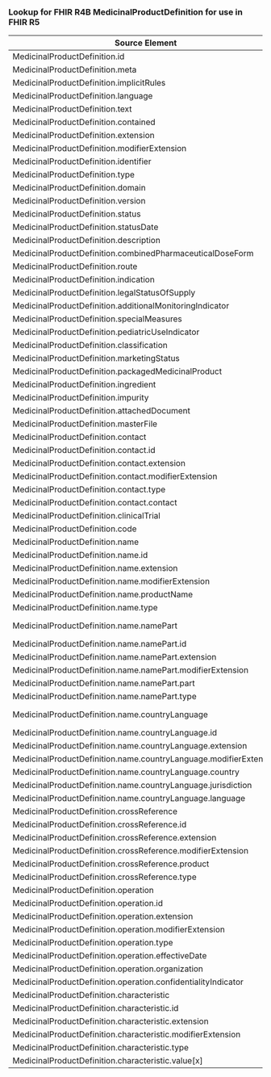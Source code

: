 ### Lookup for FHIR R4B MedicinalProductDefinition for use in FHIR R5

| Source Element | Usage | Target |
| -------------- | ----- | ------ |
| MedicinalProductDefinition.id | UseElementSameName | MedicinalProductDefinition.id |
| MedicinalProductDefinition.meta | UseElementSameName | MedicinalProductDefinition.meta |
| MedicinalProductDefinition.implicitRules | UseElementSameName | MedicinalProductDefinition.implicitRules |
| MedicinalProductDefinition.language | UseElementSameName | MedicinalProductDefinition.language |
| MedicinalProductDefinition.text | UseElementSameName | MedicinalProductDefinition.text |
| MedicinalProductDefinition.contained | UseElementSameName | MedicinalProductDefinition.contained |
| MedicinalProductDefinition.extension | UseElementSameName | MedicinalProductDefinition.extension |
| MedicinalProductDefinition.modifierExtension | UseElementSameName | MedicinalProductDefinition.modifierExtension |
| MedicinalProductDefinition.identifier | UseElementSameName | MedicinalProductDefinition.identifier |
| MedicinalProductDefinition.type | UseElementSameName | MedicinalProductDefinition.type |
| MedicinalProductDefinition.domain | UseElementSameName | MedicinalProductDefinition.domain |
| MedicinalProductDefinition.version | UseElementSameName | MedicinalProductDefinition.version |
| MedicinalProductDefinition.status | UseElementSameName | MedicinalProductDefinition.status |
| MedicinalProductDefinition.statusDate | UseElementSameName | MedicinalProductDefinition.statusDate |
| MedicinalProductDefinition.description | UseElementSameName | MedicinalProductDefinition.description |
| MedicinalProductDefinition.combinedPharmaceuticalDoseForm | UseElementSameName | MedicinalProductDefinition.combinedPharmaceuticalDoseForm |
| MedicinalProductDefinition.route | UseElementSameName | MedicinalProductDefinition.route |
| MedicinalProductDefinition.indication | UseElementSameName | MedicinalProductDefinition.indication |
| MedicinalProductDefinition.legalStatusOfSupply | UseElementSameName | MedicinalProductDefinition.legalStatusOfSupply |
| MedicinalProductDefinition.additionalMonitoringIndicator | UseElementSameName | MedicinalProductDefinition.additionalMonitoringIndicator |
| MedicinalProductDefinition.specialMeasures | UseElementSameName | MedicinalProductDefinition.specialMeasures |
| MedicinalProductDefinition.pediatricUseIndicator | UseElementSameName | MedicinalProductDefinition.pediatricUseIndicator |
| MedicinalProductDefinition.classification | UseElementSameName | MedicinalProductDefinition.classification |
| MedicinalProductDefinition.marketingStatus | UseElementSameName | MedicinalProductDefinition.marketingStatus |
| MedicinalProductDefinition.packagedMedicinalProduct | UseElementSameName | MedicinalProductDefinition.packagedMedicinalProduct |
| MedicinalProductDefinition.ingredient | UseElementSameName | MedicinalProductDefinition.ingredient |
| MedicinalProductDefinition.impurity | UseElementSameName | MedicinalProductDefinition.impurity |
| MedicinalProductDefinition.attachedDocument | UseElementSameName | MedicinalProductDefinition.attachedDocument |
| MedicinalProductDefinition.masterFile | UseElementSameName | MedicinalProductDefinition.masterFile |
| MedicinalProductDefinition.contact | UseElementSameName | MedicinalProductDefinition.contact |
| MedicinalProductDefinition.contact.id | UseElementSameName | MedicinalProductDefinition.contact.id |
| MedicinalProductDefinition.contact.extension | UseElementSameName | MedicinalProductDefinition.contact.extension |
| MedicinalProductDefinition.contact.modifierExtension | UseElementSameName | MedicinalProductDefinition.contact.modifierExtension |
| MedicinalProductDefinition.contact.type | UseElementSameName | MedicinalProductDefinition.contact.type |
| MedicinalProductDefinition.contact.contact | UseElementSameName | MedicinalProductDefinition.contact.contact |
| MedicinalProductDefinition.clinicalTrial | UseElementSameName | MedicinalProductDefinition.clinicalTrial |
| MedicinalProductDefinition.code | UseElementSameName | MedicinalProductDefinition.code |
| MedicinalProductDefinition.name | UseElementSameName | MedicinalProductDefinition.name |
| MedicinalProductDefinition.name.id | UseElementSameName | MedicinalProductDefinition.name.id |
| MedicinalProductDefinition.name.extension | UseElementSameName | MedicinalProductDefinition.name.extension |
| MedicinalProductDefinition.name.modifierExtension | UseElementSameName | MedicinalProductDefinition.name.modifierExtension |
| MedicinalProductDefinition.name.productName | UseElementSameName | MedicinalProductDefinition.name.productName |
| MedicinalProductDefinition.name.type | UseElementSameName | MedicinalProductDefinition.name.type |
| MedicinalProductDefinition.name.namePart | UseExtension | http://hl7.org/fhir/4.3/StructureDefinition/extension-MedicinalProductDefinition.name.namePart |
| MedicinalProductDefinition.name.namePart.id | UseExtensionFromAncestor | - |
| MedicinalProductDefinition.name.namePart.extension | UseExtensionFromAncestor | - |
| MedicinalProductDefinition.name.namePart.modifierExtension | UseExtensionFromAncestor | - |
| MedicinalProductDefinition.name.namePart.part | UseExtensionFromAncestor | - |
| MedicinalProductDefinition.name.namePart.type | UseExtensionFromAncestor | - |
| MedicinalProductDefinition.name.countryLanguage | UseExtension | http://hl7.org/fhir/4.3/StructureDefinition/extension-MedicinalProductDefinition.name.countryLanguage |
| MedicinalProductDefinition.name.countryLanguage.id | UseExtensionFromAncestor | - |
| MedicinalProductDefinition.name.countryLanguage.extension | UseExtensionFromAncestor | - |
| MedicinalProductDefinition.name.countryLanguage.modifierExtension | UseExtensionFromAncestor | - |
| MedicinalProductDefinition.name.countryLanguage.country | UseExtensionFromAncestor | - |
| MedicinalProductDefinition.name.countryLanguage.jurisdiction | UseExtensionFromAncestor | - |
| MedicinalProductDefinition.name.countryLanguage.language | UseExtensionFromAncestor | - |
| MedicinalProductDefinition.crossReference | UseElementSameName | MedicinalProductDefinition.crossReference |
| MedicinalProductDefinition.crossReference.id | UseElementSameName | MedicinalProductDefinition.crossReference.id |
| MedicinalProductDefinition.crossReference.extension | UseElementSameName | MedicinalProductDefinition.crossReference.extension |
| MedicinalProductDefinition.crossReference.modifierExtension | UseElementSameName | MedicinalProductDefinition.crossReference.modifierExtension |
| MedicinalProductDefinition.crossReference.product | UseElementSameName | MedicinalProductDefinition.crossReference.product |
| MedicinalProductDefinition.crossReference.type | UseElementSameName | MedicinalProductDefinition.crossReference.type |
| MedicinalProductDefinition.operation | UseElementSameName | MedicinalProductDefinition.operation |
| MedicinalProductDefinition.operation.id | UseElementSameName | MedicinalProductDefinition.operation.id |
| MedicinalProductDefinition.operation.extension | UseElementSameName | MedicinalProductDefinition.operation.extension |
| MedicinalProductDefinition.operation.modifierExtension | UseElementSameName | MedicinalProductDefinition.operation.modifierExtension |
| MedicinalProductDefinition.operation.type | UseElementSameName | MedicinalProductDefinition.operation.type |
| MedicinalProductDefinition.operation.effectiveDate | UseElementSameName | MedicinalProductDefinition.operation.effectiveDate |
| MedicinalProductDefinition.operation.organization | UseElementSameName | MedicinalProductDefinition.operation.organization |
| MedicinalProductDefinition.operation.confidentialityIndicator | UseElementSameName | MedicinalProductDefinition.operation.confidentialityIndicator |
| MedicinalProductDefinition.characteristic | UseElementSameName | MedicinalProductDefinition.characteristic |
| MedicinalProductDefinition.characteristic.id | UseElementSameName | MedicinalProductDefinition.characteristic.id |
| MedicinalProductDefinition.characteristic.extension | UseElementSameName | MedicinalProductDefinition.characteristic.extension |
| MedicinalProductDefinition.characteristic.modifierExtension | UseElementSameName | MedicinalProductDefinition.characteristic.modifierExtension |
| MedicinalProductDefinition.characteristic.type | UseElementSameName | MedicinalProductDefinition.characteristic.type |
| MedicinalProductDefinition.characteristic.value[x] | UseElementSameName | MedicinalProductDefinition.characteristic.value[x] |

